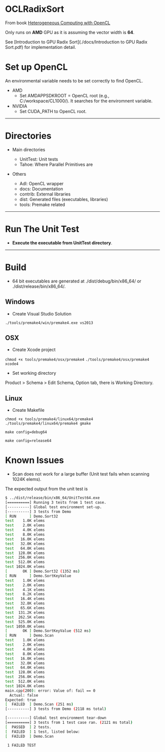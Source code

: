# OCLRadixSort

From book [Heterogeneous Computing with OpenCL](http://www.heterogeneouscompute.org/?page_id=7)

Only runs on **AMD** GPU as it is assuming the vector width is **64**. 

See [Introduction to GPU Radix Sort](./docs/Introduction to GPU Radix Sort.pdf) for implementation detail. 

# Set up OpenCL
An environmental variable needs to be set correctly to find OpenCL. 
- AMD
    - Set AMDAPPSDKROOT = OpenCL root (e.g., C:/workspace/CL1000/). It searches for the enviromnent variable. 
- NVIDIA
    - Set CUDA_PATH to OpenCL root. 

---
# Directories
- Main directories
    - UnitTest: Unit tests
    - Tahoe: Where Parallel Primitives are

- Others
    - Adl: OpenCL wrapper
    - docs: Documentation
    - contrib: External libraries
    - dist: Generated files (executables, libraries)
    - tools: Premake related

---
# Run The Unit Test
- **Execute the executable from UnitTest directory**. 

---
# Build
- 64 bit executables are generated at ./dist/debug/bin/x86_64/ or ./dist/release/bin/x86_64/. 

## Windows
- Create Visual Studio Solution

`./tools/premake4/win/premake4.exe vs2013`


## OSX
- Create Xcode project

`chmod +x tools/premake4/osx/premake4`
`./tools/premake4/osx/premake4 xcode4`

- Set working directory

Product > Schema > Edit Schema, Option tab, there is Working Directory. 

## Linux
- Create Makefile

`chmod +x tools/premake4/linux64/premake4`
`./tools/premake4/linux64/premake4 gmake`

`make config=debug64`

`make config=release64`


# Known Issues
- Scan does not work for a large buffer (Unit test fails when scanning 1024K elems). 

The expected output from the unit test is
```bash
$ ../dist/release/bin/x86_64/UnitTest64.exe
[==========] Running 3 tests from 1 test case.
[----------] Global test environment set-up.
[----------] 3 tests from Demo
[ RUN      ] Demo.Sort32
test    1.0K elems
test    2.0K elems
test    4.0K elems
test    8.0K elems
test   16.0K elems
test   32.0K elems
test   64.0K elems
test  128.0K elems
test  256.0K elems
test  512.0K elems
test 1024.0K elems
[       OK ] Demo.Sort32 (1352 ms)
[ RUN      ] Demo.SortKeyValue
test    1.0K elems
test    2.0K elems
test    4.1K elems
test    8.2K elems
test   16.4K elems
test   32.8K elems
test   65.6K elems
test  131.2K elems
test  262.5K elems
test  525.0K elems
test 1050.0K elems
[       OK ] Demo.SortKeyValue (512 ms)
[ RUN      ] Demo.Scan
test    1.0K elems
test    2.0K elems
test    4.0K elems
test    8.0K elems
test   16.0K elems
test   32.0K elems
test   64.0K elems
test  128.0K elems
test  256.0K elems
test  512.0K elems
test 1024.0K elems
main.cpp(200): error: Value of: fail == 0
  Actual: false
Expected: true
[  FAILED  ] Demo.Scan (251 ms)
[----------] 3 tests from Demo (2118 ms total)

[----------] Global test environment tear-down
[==========] 3 tests from 1 test case ran. (2121 ms total)
[  PASSED  ] 2 tests.
[  FAILED  ] 1 test, listed below:
[  FAILED  ] Demo.Scan

 1 FAILED TEST
 ```